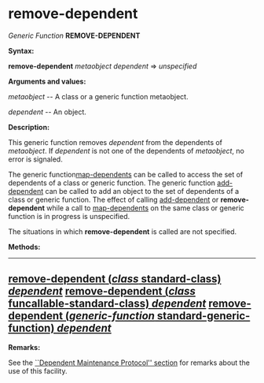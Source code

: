 remove-dependent
================

*Generic Function* **REMOVE-DEPENDENT**

**Syntax:**

**remove-dependent** *metaobject* *dependent* => *unspecified*

**Arguments and values:**

*metaobject* -- A class or a generic function metaobject.

*dependent* -- An object.

**Description:**

This generic function removes *dependent* from the dependents of *metaobject*. If *dependent* is not one of the dependents of *metaobject*, no error is signaled.

The generic function[map-dependents](map-dependents.md) can be called to access the set of dependents of a class or generic function. The generic function [add-dependent](add-dependent.md) can be called to add an object to the set of dependents of a class or generic function. The effect of calling [add-dependent](add-dependent.md) or **remove-dependent** while a call to [map-dependents](map-dependents.md) on the same class or generic function is in progress is unspecified.

The situations in which **remove-dependent** is called are not specified.

**Methods:**

  ----------------------------------------------------------------------------------------------------------------------------------
  [**remove-dependent** (*class* standard-class) *dependent*](remove-dependent-standard-class.md)
  [**remove-dependent** (*class* funcallable-standard-class) *dependent*](remove-dependent-funcallable-standard-class.md)
  [**remove-dependent** (*generic-function* standard-generic-function) *dependent*](remove-dependent-standard-generic-function.md)
  ----------------------------------------------------------------------------------------------------------------------------------

**Remarks:**

See the [``Dependent Maintenance Protocol'' section](dependent-maintenance-protocol.md) for remarks about the use of this facility.
